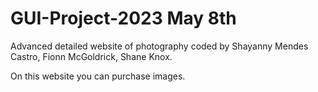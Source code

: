 # GUI-Project-2023 May 8th
Advanced detailed website of photography coded by Shayanny Mendes Castro, Fionn McGoldrick, Shane Knox.

On this website you can purchase images.
